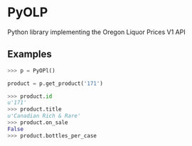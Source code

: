 PyOLP
=====

Python library implementing the Oregon Liquor Prices V1 API

## Examples ## 

```python
>>> p = PyOPl()

product = p.get_product('171')

>>> product.id
u'171'
>>> product.title
u'Canadian Rich & Rare'
>>> product.on_sale
False
>>> product.bottles_per_case
```
